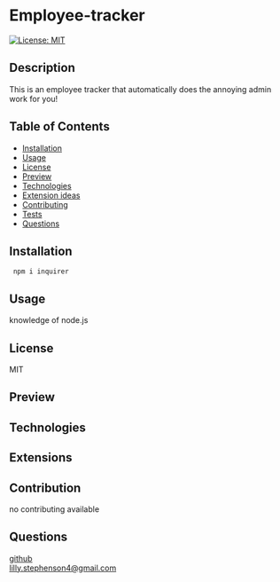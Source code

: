 # Employee-tracker
  [![License: MIT](https://img.shields.io/badge/License-MIT-yellow.svg)](https://opensource.org/licenses/MIT)
  ## Description
  This is an employee tracker that automatically does the annoying admin work for you!
  ## Table of Contents 
  - [Installation](#installation)
  - [Usage](#usage)
  - [License](#license)
  - [Preview](#preview)
  - [Technologies](#technologies)
  - [Extension ideas](#extensions)
  - [Contributing](#contribution)
  - [Tests](#tests)
  - [Questions](#questions)
  ## Installation
     npm i inquirer
  ## Usage
  knowledge of node.js
  ## License
  MIT
  ## Preview
  ## Technologies
  ## Extensions

  ## Contribution
  no contributing available
  ## Questions
<a href= "https://github.com/lills1"> github </a>
<br>
<a href="mailto:lilly.stephenson4@gmail.com"> lilly.stephenson4@gmail.com</a>
